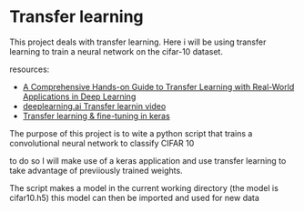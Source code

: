 # Transfer learning
This project deals with transfer learning. Here i will be using transfer learning to
train a neural network on the cifar-10 dataset.

resources:
* [A Comprehensive Hands-on Guide to Transfer Learning with Real-World Applications in Deep Learning](https://guides.github.com/features/mastering-markdown/)
* [deeplearning.ai Transfer learnin video](https://www.youtube.com/watch?v=FQM13HkEfBk&index=20&list=PLkDaE6sCZn6Gl29AoE31iwdVwSG-KnDzF)
* [Transfer learning & fine-tuning in keras](https://keras.io/guides/transfer_learning/)

The purpose of this project is to wite a python script that trains a convolutional neural network to classify CIFAR 10

to do so I will make use of a keras application and use transfer learning to take advantage of previiously trained weights.

The script makes a model in the current working directory (the model is cifar10.h5)
this model can then be imported and used for new data
